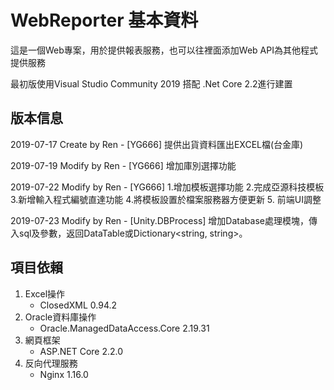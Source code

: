 # WebReporter 基本資料

這是一個Web專案，用於提供報表服務，也可以往裡面添加Web API為其他程式提供服務

最初版使用Visual Studio Community 2019 搭配 .Net Core 2.2進行建置



## 版本信息

2019-07-17	Create by Ren	-	[YG666] 提供出貨資料匯出EXCEL檔(台金庫)

2019-07-19	Modify by Ren	-	[YG666] 增加庫別選擇功能

2019-07-22	Modify by Ren	-	[YG666] 1.增加模板選擇功能 2.完成亞源科技模板 3.新增輸入程式編號直達功能 4.將模板設置於檔案服務器方便更新 5. 前端UI調整

2019-07-23	Modify by Ren	-	[Unity.DBProcess] 增加Database處理模塊，傳入sql及參數，返回DataTable或Dictionary<string, string>。





## 項目依賴

1. Excel操作
   - ClosedXML 0.94.2
2. Oracle資料庫操作
   - Oracle.ManagedDataAccess.Core 2.19.31
3. 網頁框架
   - ASP.NET Core 2.2.0
4. 反向代理服務
   - Nginx 1.16.0